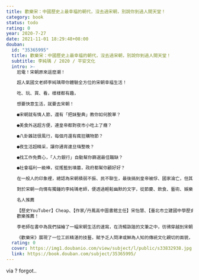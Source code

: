 ```yaml
---
title: 歡樂宋：中國歷史上最幸福的朝代，沒去過宋朝，別說你到過人間天堂！
category: book
status: todo
rating: 0
year: 2020-7-27
date: 2021-11-01 18:29:48+08:00
douban:
  id: "35365995"
  title: 歡樂宋：中國歷史上最幸福的朝代，沒去過宋朝，別說你到過人間天堂！
  subtitle: 李純瑀 / 2020 / 平安文化
  intro: >-
    尬電！宋朝原來這麼潮！

    超人氣國文老師李純瑀帶你體驗全方位的宋朝幸福生活！

    吃、玩、買、看，樣樣都有趣，

    想要快意生活，就要去宋朝！

    ●宋朝就有情人節，還有「把妹聖典」教你如何脫單？

    ●美食外送超方便，連皇帝都對夜市小吃上了癮？

    ●八卦雜誌很風行，每個月還有瘋狂購物節？

    ●夜生活超精采，讓你通宵達旦嗨整晚？

    ●找工作免費心，「人力銀行」自動幫你篩選最佳職缺？

    ●社會福利一級棒，從搖籃到墳墓，政府都幫你顧好好？

    在一般人的印象裡，總認為宋朝積弱不振、民不聊生，最後搞到皇帝被俘、國家淪亡，但其實宋朝不僅是人文薈萃的「文青和他們的產地」，也是全民都擅長品茶品酒的「美食王國」，而我們現在習以為常的許多制度和習俗，從圍爐守歲、春節賭博到端午粽子，從圖書館、職業運動到全民健保，更都是在宋朝奠基成型的，宋朝堪稱是中國歷史上最幸福的朝代！

    對於宋朝一向情有獨鍾的李純瑀老師，便透過輕鬆幽默的文字，從節慶、飲食、藝術、娛樂等各方面來解讀宋朝的庶民生活和文化，帶領我們一起穿越時空，重新感受宋朝風華絕代的魅力，讓你大歎：原來宋朝的人過得這麼爽！

    名人推薦

    【歷史YouTuber】Cheap、【作家╱丹鳳高中圖書館主任】宋怡慧、【臺北市立建國中學歷史科教師／國立師範大學歷史所博士】莊德仁、【臺北市立建國中學歷史科教師】黃春木、【《歷史，就是戰》作者】黑貓老師、【作家】厭世國文老師
    歡樂推薦！

    李老師在書中為我們描繪了一幅宋朝生活的速寫，在流暢詼諧的文筆之中，彷彿穿越到宋朝，走進老百姓的實際生活一樣，遙想千年前的古人過著與如今相似的日常，不禁令人嘖嘖驚奇！想要了解宋朝人民的生活，非常推薦這本《歡樂宋》！──【歷史YouTuber】Cheap

    《歡樂宋》展現了一位工匠精湛的技藝，賦予乏人問津或鮮為人知的傳統文化親切的面貌，用日常生活中平易近人的語言，雕塑出宋朝細緻的輪廓，展示在眾人的眼前！──【作家】厭世國文老師
  rating: 0
  cover: https://img1.doubanio.com/view/subject/l/public/s33832938.jpg
  link: https://book.douban.com/subject/35365995/
---
```


via ? forgot..
